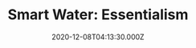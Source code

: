 ---
collection_archive: false
collection_awards: []
collection_category:
  - Advertising
  - Color
  - Lifestyle
  - Sports + Athletes
  - Portraits
  - Advertising
collection_content: 
collection_cover: https://d1sf55qlb7p6hz.cloudfront.net/smartwater_cover-horizontal-1.jpg
collection_cover_mobile: https://d1sf55qlb7p6hz.cloudfront.net/verticalcovers-42.jpg
collection_description: >-
  Commissioned by Anomaly NY, I was asked to photographically compliment Smart
  Water’s sleek and simple aesthetic. Partially influenced by [**_The Changing
  Landscape of American Retail_**
  ](https://jesserieser.com/projects/changing-landscape-american-retail/)and
  [**_Phoenix: A Dystopian Legoland That Tastes Like
  Candy_**](https://jesserieser.com/projects/phoenix) by the way I utilize stark
  and minimal scenes to influence a subject’s actions and purpose, uniquely
  framing the subject.


  Featured is the 2018 NBA Rookie of the Year, 2019 & 2020 NBA All Star and 2020
  all NBA Defensive player Ben Simmons.
collection_description_alignment: left
collection_exhibition: []
collection_filter: Commissioned + Stock
collection_hidden: false
collection_meta: Featuring Ben Simmons For Anomaly NY
collection_meta_2: 
collection_press: []
collection_preview:
  - https://d1sf55qlb7p6hz.cloudfront.net/smartwater-simmons_horizontal-4.jpg
  - https://d1sf55qlb7p6hz.cloudfront.net/smartwater-simmons_horizontal-1.jpg
  - https://d1sf55qlb7p6hz.cloudfront.net/smartwater-simmons_horizontal-2.jpg
  - https://d1sf55qlb7p6hz.cloudfront.net/smartwater-simmons_horizontal-3.jpg
cover_image: 
date: 2020-12-08T04:13:30.000Z
gumroad_id: 
hide_footer: true 
navigation_theme: black
price: 
px_extra: true
row_alignment: between
sale: false
slug: ben-simmons-smart-water
theme_color: FAEA72
theme_color_all_works: FFE767
title: 'Smart Water: Essentialism'
seo:
  meta_description: 
  meta_title: 
collection_layout_builder:
  - _bookshop_name: collections/media-element
    align_y: start
    caption: 
    color: D1E3EB
    image: https://d1sf55qlb7p6hz.cloudfront.net/smartwater-1.jpg
    margin_left: 30
    margin_right: 0
    margin_y: 100
    width: 66
  - _bookshop_name: collections/media-row
    row_alignment: between
  - _bookshop_name: collections/media-element
    align_y: start
    caption: 
    color: E2DCDC
    image: https://d1sf55qlb7p6hz.cloudfront.net/smartwater-2.jpg
    margin_left: 15
    margin_right: 0
    margin_y: 100
    width: 40
  - _bookshop_name: collections/media-row
    row_alignment: between
  - _bookshop_name: collections/media-element
    align_y: start
    caption: 
    color: D8E4F4
    image: https://d1sf55qlb7p6hz.cloudfront.net/smartwater-3.jpg
    margin_left: 35
    margin_right: 0
    margin_y: 100
    width: 50
  - _bookshop_name: collections/media-row
    row_alignment: between
  - _bookshop_name: collections/media-element
    align_y: start
    caption: 
    color: D0CEE6
    image: https://d1sf55qlb7p6hz.cloudfront.net/smartwater-4.jpg
    margin_left: 5
    margin_right: 0
    margin_y: 100
    width: 45
  - _bookshop_name: collections/media-element
    align_y: start
    caption: 
    color: FABDAB
    image: https://d1sf55qlb7p6hz.cloudfront.net/smartwater-5.jpg
    margin_left: 0
    margin_right: 10
    margin_y: 600
    width: 33
  - _bookshop_name: collections/media-row
    row_alignment: between
  - _bookshop_name: collections/media-element
    align_y: start
    caption: 
    color: E3DCE9
    image: https://d1sf55qlb7p6hz.cloudfront.net/smartwater-simmons_horizontal-1.jpg
    margin_left: 25
    margin_right: 0
    margin_y: 100
    width: 45
  - _bookshop_name: collections/media-row
    row_alignment: between
  - _bookshop_name: collections/media-element
    align_y: start
    caption: 
    color: EEECE1
    image: https://d1sf55qlb7p6hz.cloudfront.net/smartwater-7.jpg
    margin_left: 10
    margin_right: 0
    margin_y: 200
    width: 50
  - _bookshop_name: collections/media-row
    row_alignment: between
  - _bookshop_name: collections/media-element
    align_y: start
    caption: 
    color: C0BFDC
    image: https://d1sf55qlb7p6hz.cloudfront.net/sw-8.jpg
    margin_left: 45
    margin_right: 0
    margin_y: 100
    width: 33
  - _bookshop_name: collections/media-row
    row_alignment: between
  - _bookshop_name: collections/media-element
    align_y: start
    caption: 
    color: C4D8EB
    image: https://d1sf55qlb7p6hz.cloudfront.net/sw-10.jpg
    margin_left: 0
    margin_right: 0
    margin_y: 100
    width: 75
  - _bookshop_name: collections/media-row-end
---